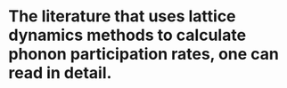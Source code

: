 #  The literature that uses lattice dynamics methods to calculate phonon participation rates, one can read in detail.